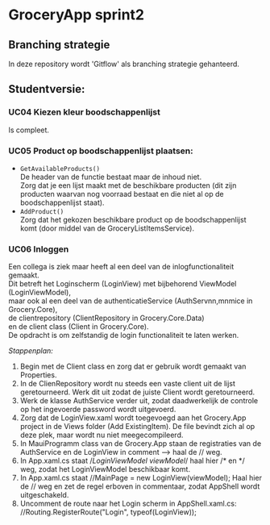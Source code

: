 # GroceryApp sprint2 

## Branching strategie  
In deze repository wordt 'Gitflow' als branching strategie gehanteerd.

## Studentversie:  
### UC04 Kiezen kleur boodschappenlijst  
Is compleet.

### UC05 Product op boodschappenlijst plaatsen:   
- `GetAvailableProducts()`  
	De header van de functie bestaat maar de inhoud niet.  
	Zorg dat je een lijst maakt met de beschikbare producten (dit zijn producten waarvan nog voorraad bestaat en die niet al op de boodschappenlijst staat).  
- `AddProduct()`   
	Zorg dat het gekozen beschikbare product op de boodschappenlijst komt (door middel van de GroceryListItemsService).  

### UC06 Inloggen  
Een collega is ziek maar heeft al een deel van de inlogfunctionaliteit gemaakt.  
Dit betreft het Loginscherm (LoginView) met bijbehorend ViewModel (LoginViewModel),  
maar ook al een deel van de authenticatieService (AuthServnn,mnmice in Grocery.Core),  
de clientrepository (ClientRepository in Grocery.Core.Data)  
en de client class (Client in Grocery.Core).  
De opdracht is om zelfstandig de login functionaliteit te laten werken.  

*Stappenplan:*  
1. Begin met de Client class en zorg dat er gebruik wordt gemaakt van Properties.  
2. In de ClienRepository wordt nu steeds een vaste client uit de lijst geretourneerd. Werk dit uit zodat de juiste Client wordt geretourneerd.  
3. Werk de klasse AuthService verder uit, zodat daadwerkelijk de controle op het ingevoerde password wordt uitgevoerd.
4. Zorg dat de LoginView.xaml wordt toegevoegd aan het Grocery.App project in de Views folder (Add ExistingItem). De file bevindt zich al op deze plek, maar wordt nu niet meegecompileerd.  
5. In MauiProgramm class van de Grocery.App staan de registraties van de AuthService en de LoginView in comment --> haal de // weg.  
6. In App.xaml.cs staat /*LoginViewModel viewModel*/ haal hier /* en */ weg, zodat het LoginViewModel beschikbaar komt.  
7. In App.xaml.cs staat //MainPage = new LoginView(viewModel); Haal hier de // weg en zet de regel erboven in commentaar, zodat AppShell wordt uitgeschakeld.  
8. Uncomment de route naar het Login scherm in AppShell.xaml.cs: //Routing.RegisterRoute("Login", typeof(LoginView)); 
 
